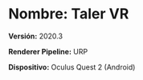 # Nombre: Taler VR

**Versión:** 2020.3

**Renderer Pipeline:** URP

**Dispositivo:** Oculus Quest 2 (Android)
